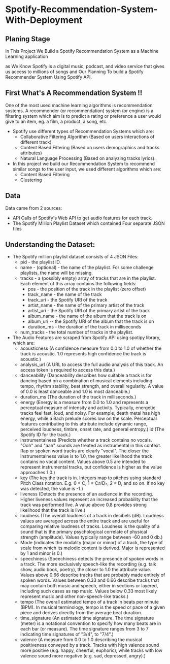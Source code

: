 # Spotify-Recommendation-System-With-Deployment

## Planing Stage
In This Project We Build a Spotify Recommendation System as a Machine Learning application

as We Know Spotify is a digital music, podcast, and video service that gives us access to millions of songs and Our Planning 
To build a Spotify Recommender System Using Spotify API.

## First What's A Recommendation System !!
One of the most used machine learning algorithms is recommendation systems. A recommender (or recommendation) system (or engine) is a filtering system which aim is to predict a rating or preference a user would give to an item, eg. a film, a product, a song, etc.

- Spotify use different types of Recommendation Systems which are:
    - Collaborative Filtering Algorithm (Based on users interactions of different track)
    - Content Based Filtering (Based on users demographics and tracks attributes)
    - Natural Language Processing (Based on analyzing tracks lyrics).
- In this project we build our Recommendation System to recommend similar songs to the user input, we used different algorithms which are:
    - Content Based Filtering
    - Clustering
## Data
Data came from 2 sources:
- API Calls of Spotify's Web API to get audio features for each track.
- The Spotify Million Playlist Dataset which contained Four separate JSON files

## Understanding the Dataset:
- The Spotify million playlist dataset consists of 4 JSON Files:
    - pid - the playlist ID.
    - name - (optional) - the name of the playlist. For some challenge playlists, the name will be missing.
    - tracks - a (possibly empty) array of tracks that are in the playlist. Each element of this array contains the following fields:
       - pos - the position of the track in the playlist (zero offset)
       - track_name - the name of the track
       - track_uri - the Spotify URI of the track
       - artist_name - the name of the primary artist of the track
       - artist_uri - the Spotify URI of the primary artist of the track
       - album_name - the name of the album that the track is on
       - album_uri -- the Spotify URI of the album that the track is on
       - duration_ms - the duration of the track in milliseconds
    - num_tracks - the total number of tracks in the playlist.
- The Audio Features are scraped from Spotify API using spotipy library, which are:
    - acousticness (A confidence measure from 0.0 to 1.0 of whether the track is acoustic. 1.0 represents high confidence the track is acoustic.)
    - analysis_url (A URL to access the full audio analysis of this track. An access token is required to access this data.)
    - danceability (Danceability describes how suitable a track is for dancing based on a combination of musical elements including tempo, rhythm stability, beat strength,     and overall regularity. A value of 0.0 is least danceable and 1.0 is most danceable.)
    - duration_ms (The duration of the track in milliseconds.)
    - energy (Energy is a measure from 0.0 to 1.0 and represents a perceptual measure of intensity and activity. Typically, energetic tracks feel fast, loud, and noisy. For example, death metal has high energy, while a Bach prelude scores low on the scale. Perceptual features contributing to this attribute include dynamic range,      perceived loudness, timbre, onset rate, and general entropy.)
id (The Spotify ID for the track.)
    - instrumentalness (Predicts whether a track contains no vocals. "Ooh" and "aah" sounds are treated as instrumental in this context. Rap or spoken word tracks are clearly "vocal". The closer the instrumentalness value is to 1.0, the greater likelihood the track contains no vocal content. Values above 0.5 are intended to represent instrumental tracks, but confidence is higher as the value approaches 1.0.)
    - key (The key the track is in. Integers map to pitches using standard Pitch Class notation. E.g. 0 = C, 1 = C♯/D♭, 2 = D, and so on. If no key was detected, the value is -1.)
    - liveness (Detects the presence of an audience in the recording. Higher liveness values represent an increased probability that the track was performed live. A value above 0.8 provides strong likelihood that the track is live.)
    - loudness (The overall loudness of a track in decibels (dB). Loudness values are averaged across the entire track and are useful for comparing relative loudness of tracks. Loudness is the quality of a sound that is the primary psychological correlate of physical strength (amplitude). Values typically range between -60 and 0 db.)
    - Mode (indicates the modality (major or minor) of a track, the type of scale from which its melodic content is derived. Major is represented by 1 and minor is 0.)
    - speechiness (Speechiness detects the presence of spoken words in a track. The more exclusively speech-like the recording (e.g. talk show, audio book, poetry), the closer to 1.0 the attribute value. Values above 0.66 describe tracks that are probably made entirely of spoken words. Values between 0.33 and 0.66 describe tracks that may contain both music and speech, either in sections or layered, including such cases as rap music. Values below 0.33 most likely represent music and other non-speech-like tracks.)
    - tempo (The overall estimated tempo of a track in beats per minute (BPM). In musical terminology, tempo is the speed or pace of a given piece and derives directly from the average beat duration.
    - time_signature (An estimated time signature. The time signature (meter) is a notational convention to specify how many beats are in each bar (or measure). The time signature ranges from 3 to 7 indicating time signatures of "3/4", to "7/4".)
    - valence (A measure from 0.0 to 1.0 describing the musical positiveness conveyed by a track. Tracks with high valence sound more positive (e.g. happy, cheerful, euphoric), while tracks with low valence sound more negative (e.g. sad, depressed, angry).)
    




